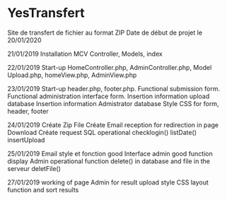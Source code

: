 # YesTransfert
Site de transfert de fichier au format ZIP
Date de début de projet le 20/01/2020

21/01/2019
Installation MCV Controller, Models, index

22/01/2019
Start-up HomeController.php, AdminController.php, Model Upload.php, homeView.php, AdminView.php

23/01/2019
Start-up header.php, footer.php.
Functional submission form. 
Functional administration interface form.
Insertion information upload database
Insertion information Admistrator database
Style CSS for form, header, footer

24/01/2019
Créate Zip File
Créate Email reception for redirection in page Download
Créate request SQL operational checklogin() listDate() insertUpload 

25/01/2019
Email style et fonction good
Interface admin good
function display Admin operational
function delete() in database and file in the serveur deletFile()

27/01/2019 
working of page Admin for result upload
style CSS
layout function and sort results
